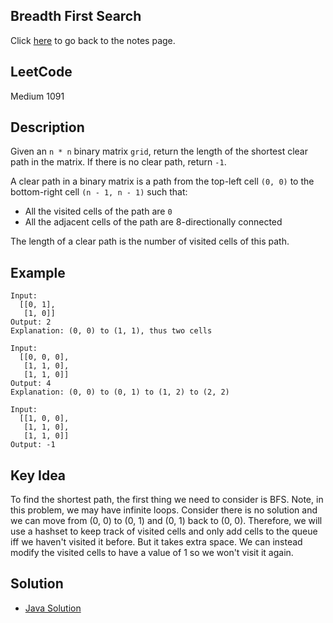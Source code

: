 ## Breadth First Search
Click [here](../notes.md) to go back to the notes page.

## LeetCode
Medium 1091

## Description
Given an ```n * n``` binary matrix ```grid```, return the length of the shortest clear path in the matrix. If there is no clear path, return ```-1```.

A clear path in a binary matrix is a path from the top-left cell ```(0, 0)``` to the bottom-right cell ```(n - 1, n - 1)``` such that:
- All the visited cells of the path are ```0```
- All the adjacent cells of the path are 8-directionally connected

The length of a clear path is the number of visited cells of this path.

## Example
```
Input: 
  [[0, 1], 
   [1, 0]]
Output: 2
Explanation: (0, 0) to (1, 1), thus two cells

Input:
  [[0, 0, 0],
   [1, 1, 0],
   [1, 1, 0]]
Output: 4
Explanation: (0, 0) to (0, 1) to (1, 2) to (2, 2)

Input:
  [[1, 0, 0],
   [1, 1, 0],
   [1, 1, 0]]
Output: -1
```

## Key Idea
To find the shortest path, the first thing we need to consider is BFS. Note, in this problem, we may have infinite loops. Consider there is no solution and we can move from (0, 0) to (0, 1) and (0, 1) back to (0, 0). Therefore, we will use a hashset to keep track of visited cells and only add cells to the queue iff we haven't visited it before. But it takes extra space. We can instead modify the visited cells to have a value of 1 so we won't visit it again.

## Solution
- [Java Solution](shortest_path_in_binary_matrix.java)
